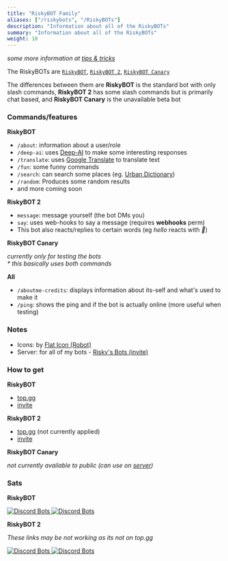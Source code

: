```yaml
---
title: "RiskyBOT Family"
aliases: ["/riskybots", "/RiskyBOTs"]
description: "Information about all of the RiskyBOTs"
summary: "Information about all of the RiskyBOTs"
weight: 10
---
```

*some more information at [tips & tricks](../tips-tricks)*

The RiskyBOTs are [`RiskyBOT`](../about), [`RiskyBOT 2`](../about/riskybot-2), [`RiskyBOT Canary`](../about/riskybot-canary)

The differences between them are **RiskyBOT** is the standard bot with only slash commands, **RiskyBOT 2** has some slash commands but is primarily chat based, and **RiskyBOT Canary** is the unavailable beta bot

### Commands/features

**RiskyBOT**

- `/about`: information about a user/role
- `/deep-ai`: uses [Deep-AI](https://deepai.org/) to make some interesting responses
- `/translate`: uses [Google Translate](https://translate.google.com) to translate text
- `/fun`: some funny commands
- `/search`: can search some places (eg. [Urban Dictionary](https://urbandictionary.com/))
- `/random`: Produces some random results
- and more coming soon  

**RiskyBOT 2**

- `message`: message yourself (the bot DMs you)
- `say`: uses web-hooks to say a message (requires **webhooks** perm)
- This bot also reacts/replies to certain words (eg *hello* reacts with *👋*)

**RiskyBOT Canary**

*currently only for testing the bots*\
*\* this basically uses both commands*

**All**

- `/aboutme-credits`: displays information about its-self and what's used to make it
- `/ping`: shows the ping and if the bot is actually online (more useful when testing)

### Notes

- Icons: by [Flat Icon (Robot)](https://www.flaticon.com/free-icon/robot_2021646)
- Server: for all of my bots - [Risky's Bots (invite)](https://discord.gg/BanFeVWyFP)

### How to get

**RiskyBOT**

- [top.gg](https://top.gg/bot/780657028695326720)
- [invite](https://discord.com/api/oauth2/authorize?client_id=780657028695326720&scope=applications.commands)

**RiskyBOT 2**

- [top.gg](https://top.gg/bot/780657028695326720) (not currently applied)
- [invite](https://discord.com/api/oauth2/authorize?client_id=893306486229438545&scope=bot+applications.commands&permissions=537136192)

**RiskyBOT Canary**

*not currently available to public (can use on [server](https://discord.gg/BanFeVWyFP))*

### Sats

**RiskyBOT**

[![Discord Bots](https://top.gg/api/widget/status/780657028695326720.svg) ![Discord Bots](https://top.gg/api/widget/servers/780657028695326720.svg)](https://top.gg/bot/780657028695326720)

**RiskyBOT 2**

*These links may be not working as its not on top.gg*

[![Discord Bots](https://top.gg/api/widget/status/893306486229438545.svg) ![Discord Bots](https://top.gg/api/widget/servers/893306486229438545.svg)](https://top.gg/bot/893306486229438545)
